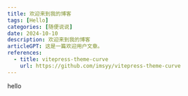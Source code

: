 ```yaml
---
title: 欢迎来到我的博客
tags: [Hello]
categories: [随便说说]
date: 2024-10-10
description: 欢迎来到我的博客
articleGPT: 这是一篇欢迎用户文章。
references:
  - title: vitepress-theme-curve
    url: https://github.com/imsyy/vitepress-theme-curve
---
```

hello



